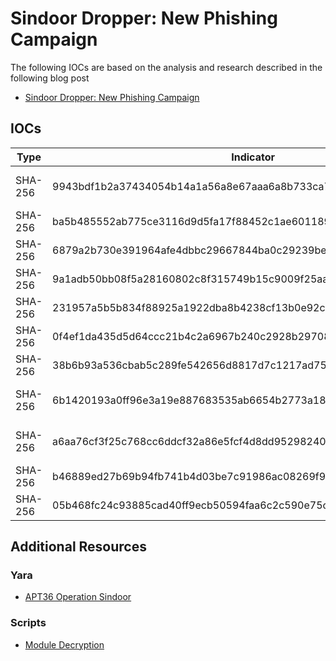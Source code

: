# Sindoor Dropper: New Phishing Campaign

The following IOCs are based on the analysis and research described in the following blog post

- [Sindoor Dropper: New Phishing Campaign](https://www.nextron-systems.com/2025/08/29/sindoor-dropper-new-phishing-campaign/)

## IOCs
| Type | Indicator | Family|
| ---- | ---- |  ---- |
| SHA-256 | 9943bdf1b2a37434054b14a1a56a8e67aaa6a8b733ca785017d3ed8c1173ac59 | Initial phishing payload|
| SHA-256 | ba5b485552ab775ce3116d9d5fa17f88452c1ae60118902e7f669fd6390eae97 | Decoy PDF Document |
| SHA-256 | 6879a2b730e391964afe4dbbc29667844ba0c29239be5503b7c86e59e7052443 | AES decryptor |
| SHA-256 | 9a1adb50bb08f5a28160802c8f315749b15c9009f25aa6718c7752471db3bb4b | AES decryptor |
| SHA-256 | 231957a5b5b834f88925a1922dba8b4238cf13b0e92c17851a83f40931f264c1 | AES decryptor |
| SHA-256 | 0f4ef1da435d5d64ccc21b4c2a6967b240c2928b297086878b3dcb3e9c87aa23 | Downloader |
| SHA-256 | 38b6b93a536cbab5c289fe542656d8817d7c1217ad75c7f367b15c65d96a21d4 | Downloader |
| SHA-256 | 6b1420193a0ff96e3a19e887683535ab6654b2773a1899c2ab113739730924a1 | AES-CTR encrypted Stage2 |
| SHA-256 | a6aa76cf3f25c768cc6ddcf32a86e5fcf4d8dd95298240c232942ce5e08709ec | AES-CTR encrypted Stage3 |
| SHA-256 | b46889ed27b69b94fb741b4d03be7c91986ac08269f9d7c37d1c13ea711f6389 | Encrypted Mesh Agent |
| SHA-256 | 05b468fc24c93885cad40ff9ecb50594faa6c2c590e75c88a5e5f54a8b696ac8 | Mesh Agent |

## Additional Resources

### Yara

- [APT36 Operation Sindoor](https://github.com/Neo23x0/signature-base/blob/master/yara/apt_apt36_operation_sindoor.yar)

### Scripts

- [Module Decryption](./scripts/decode_meshagent_modules.py)
